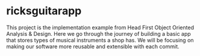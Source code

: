 # ricksguitarapp
This project is the implementation example from Head First Object Oriented Analysis &amp; Design. Here we go through the journey of building a basic app that stores types of musical instruments a shop has. We will be focusing on making our software more reusable and extensible with each commit. 
